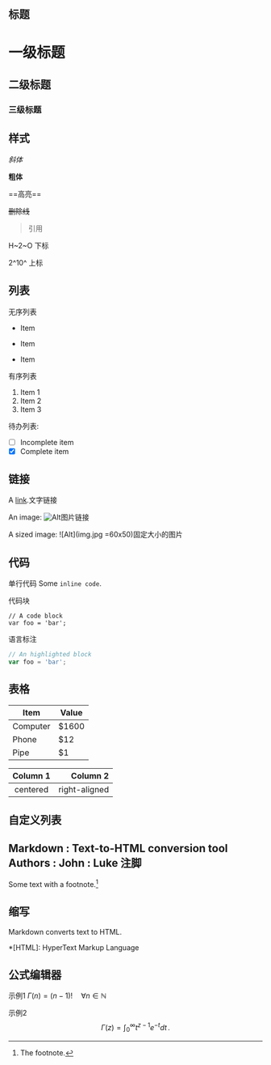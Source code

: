 标题
---------------------------

# 一级标题
## 二级标题
### 三级标题

样式
---------------------------

*斜体*  

**粗体**  

==高亮==

~~删除线~~

> 引用

H~2~O 下标

2^10^ 上标

列表
---------------------------

无序列表
- Item
 * Item
 + Item

有序列表
1. Item 1
2. Item 2
3. Item 3

待办列表:
- [ ] Incomplete item
- [x] Complete item

链接
---------------------------

A [link](http://example.com).文字链接

An image: ![Alt](img.jpg)图片链接

A sized image: ![Alt](img.jpg =60x50)固定大小的图片

代码
---------------------------

单行代码
Some `inline code`.

代码块
```
// A code block
var foo = 'bar';
```

语言标注
```javascript
// An highlighted block
var foo = 'bar';
```

表格
---------------------------

Item | Value
-------- | -----
Computer | $1600
Phone | $12
Pipe | $1 

| Column 1 | Column 2 |
|:--------:| -------------:|
| centered | right-aligned | 

自定义列表
---------------------------

Markdown
:  Text-to-HTML conversion tool Authors
:  John
:  Luke 注脚
---------------------------

Some text with a footnote.[^1]

[^1]: The footnote.

缩写
---------------------------

Markdown converts text to HTML.

*[HTML]: HyperText Markup Language

公式编辑器
---------------------------

示例1
$\Gamma(n) = (n-1)!\quad\forall
n\in\mathbb N$  

示例2
$$
\Gamma(z) = \int_0^\infty t^{z-1}e^{-t}dt\,.
$$
